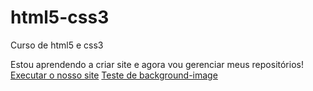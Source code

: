 # html5-css3
 Curso de html5 e css3 

Estou aprendendo a criar site e agora vou gerenciar meus repositórios!
<a href="C:\Users\maria\Documents\programaçao\html5-css3\modulo2\ex21\desafio10\des10">Executar o nosso site</a>
<a href="C:\Users\maria\Documents\programaçao\html5-css3\modulo3\ex22\fundo06">Teste de background-image</a>
